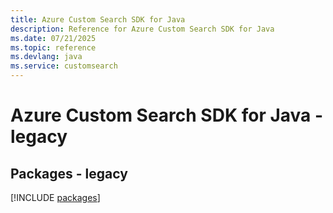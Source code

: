 ```yaml
---
title: Azure Custom Search SDK for Java
description: Reference for Azure Custom Search SDK for Java
ms.date: 07/21/2025
ms.topic: reference
ms.devlang: java
ms.service: customsearch
---
```

# Azure Custom Search SDK for Java - legacy
## Packages - legacy
[!INCLUDE [packages](custom-search-index.md)]